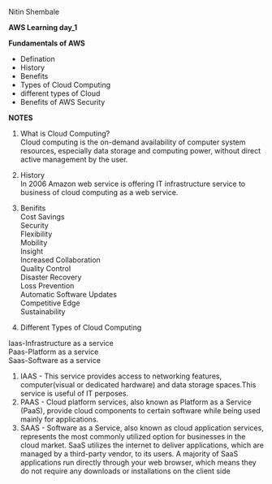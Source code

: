 Nitin Shembale 

**AWS Learning day_1**

__Fundamentals of AWS__

- Defination
- History
- Benefits
- Types of Cloud Computing
- different types of Cloud
- Benefits of AWS Security

**NOTES** <br />
1) What is Cloud Computing? <br />
Cloud computing is the on-demand availability of computer system resources, especially data storage and computing power, without direct active management by the user. <br />

2) History <br />
In 2006 Amazon web service is offering IT infrastructure service to business of cloud computing as a web service. 

3) Benifits <br />
 Cost Savings <br />
 Security <br />
 Flexibility <br />
 Mobility <br />
 Insight <br />
 Increased Collaboration <br />
 Quality Control <br />
 Disaster Recovery <br />
 Loss Prevention <br />
 Automatic Software Updates <br />
 Competitive Edge <br />
 Sustainability <br />

4) Different Types of Cloud Computing <br />
 
 Iaas-Infrastructure as a service <br />
 Paas-Platform as a service <br />
 Saas-Software as a service <br />

1) IAAS - This service provides access to networking features, computer(visual or dedicated hardware) and data storage spaces.This service is useful of IT perposes.
2) PAAS - Cloud platform services, also known as Platform as a Service (PaaS), provide cloud components to certain software while being used mainly for applications.
3) SAAS - Software as a Service, also known as cloud application services, represents the most commonly utilized option for businesses in the cloud market. SaaS utilizes the internet to deliver applications, which are managed by a third-party vendor, to its users. A majority of SaaS applications run directly through your web browser, which means they do not require any downloads or installations on the client side 
